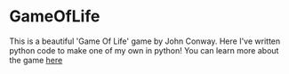 # GameOfLife

This is a beautiful 'Game Of Life' game by John Conway. Here I've written python code to make one of my own in python!
You can learn more about the game [here](https://bitstorm.org/gameoflife/)
